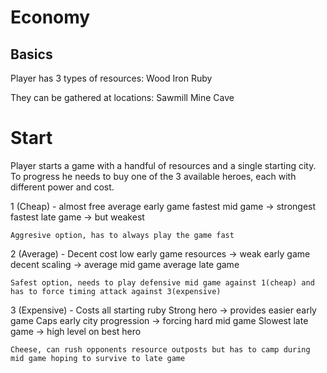 # Economy

## Basics
Player has 3 types of resources:
Wood
Iron
Ruby

They can be gathered at locations:
Sawmill
Mine
Cave


# Start
Player starts a game with a handful of resources and a single starting city.
To progress he needs to buy one of the 3 available heroes, each with different power and cost.



1 (Cheap) - almost free
	average early game
	fastest mid game -> strongest
	fastest late game -> but weakest

	Aggresive option, has to always play the game fast

2 (Average) - Decent cost
	low early game resources -> weak early game
	decent scaling -> average mid game
	average late game

	Safest option, needs to play defensive mid game against 1(cheap) and has to force timing attack against 3(expensive)

3 (Expensive) - Costs all starting ruby
	Strong hero -> provides easier early game
	Caps early city progression  -> forcing hard mid game
	Slowest late game  -> high level on best hero

	Cheese, can rush opponents resource outposts but has to camp during mid game hoping to survive to late game
